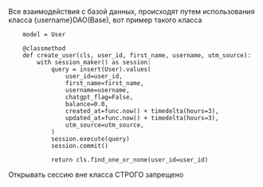 Все взаимодействия с базой данных, происходят путем использования класса {username}DAO(Base), вот пример такого класса
```class UserDAO(BaseDAO):  
    model = User  
  
    @classmethod  
    def create_user(cls, user_id, first_name, username, utm_source):  
        with session_maker() as session:  
            query = insert(User).values(  
                user_id=user_id,  
                first_name=first_name,  
                username=username,  
                chatgpt_flag=False,  
                balance=0.0,  
                created_at=func.now() + timedelta(hours=3),  
                updated_at=func.now() + timedelta(hours=3),  
                utm_source=utm_source,  
            )  
            session.execute(query)  
            session.commit()  
  
            return cls.find_one_or_none(user_id=user_id)
```
Открывать сессию вне класса СТРОГО запрещено